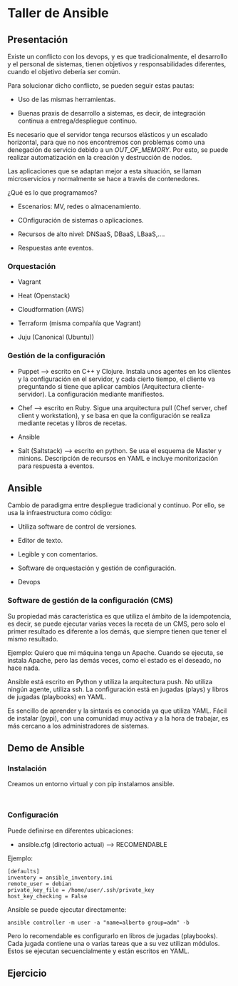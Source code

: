 # Taller de Ansible

## Presentación

Existe un conflicto con los devops, y es que tradicionalmente, el desarrollo y
el personal de sistemas, tienen objetivos y responsabilidades diferentes,
cuando el objetivo debería ser común.

Para solucionar dicho conflicto, se pueden seguir estas pautas:

* Uso de las mismas herramientas.

* Buenas praxis de desarrollo a sistemas, es decir, de integración continua a
entrega/despliegue continuo.

Es necesario que el servidor tenga recursos elásticos y un escalado horizontal,
para que no nos encontremos con problemas como una denegación de servicio 
debido a un _OUT_OF_MEMORY_. Por esto, se puede realizar automatización en 
la creación y destrucción de nodos.

Las aplicaciones que se adaptan mejor a esta situación, se llaman microservicios
y normalmente se hace a través de contenedores.

¿Qué es lo que programamos?

* Escenarios: MV, redes o almacenamiento.

* COnfiguración de sistemas o aplicaciones.

* Recursos de alto nivel: DNSaaS, DBaaS, LBaaS,....

* Respuestas ante eventos.

### Orquestación

* Vagrant

* Heat (Openstack)

* Cloudformation (AWS)

* Terraform (misma compañía que Vagrant)

* Juju (Canonical (Ubuntu))

### Gestión de la configuración

* Puppet --> escrito en C++ y Clojure. Instala unos agentes en los clientes y la
configuración en el servidor, y cada cierto tiempo, el cliente va preguntando 
si tiene que aplicar cambios (Arquitectura cliente-servidor). La configuración
mediante manifiestos.

* Chef --> escrito en Ruby. Sigue una arquitectura pull (Chef server, chef 
client y workstation), y se basa en que la configuración se realiza mediante 
recetas y libros de recetas. 

* Ansible

* Salt (Saltstack) --> escrito en python. Se usa el esquema de Master y minions.
Descripción de recursos en YAML e incluye monitorización para respuesta a 
eventos.


## Ansible

Cambio de paradigma entre despliegue tradicional y continuo. Por ello, se
usa la infraestructura como código:

* Utiliza software de control de versiones.

* Editor de texto.

* Legible y con comentarios.

* Software de orquestación y gestión de configuración.

* Devops


### Software de gestión de la configuración (CMS)

Su propiedad más característica es que utiliza el ámbito de la idempotencia, es
decir, se puede ejecutar varias veces la receta de un CMS, pero solo el primer 
resultado es diferente a los demás, que siempre tienen que tener el mismo
resultado.

Ejemplo: Quiero que mi máquina tenga un Apache. Cuando se ejecuta, se instala
Apache, pero las demás veces, como el estado es el deseado, no hace nada. 

Ansible está escrito en Python y utiliza la arquitectura push. No utiliza
ningún agente, utiliza ssh. La configuración está en jugadas (plays)
y libros de jugadas (playbooks) en YAML.

Es sencillo de aprender y la sintaxis es conocida ya que utiliza YAML.
Fácil de instalar (pypi), con una comunidad muy activa y a la hora de trabajar,
es más cercano a los administradores de sistemas.

## Demo de Ansible

### Instalación

Creamos un entorno virtual y con pip instalamos ansible.

```


```

### Configuración

Puede definirse en diferentes ubicaciones:

* ansible.cfg (directorio actual) --> RECOMENDABLE

Ejemplo:

```
[defaults]
inventory = ansible_inventory.ini
remote_user = debian
private_key_file = /home/user/.ssh/private_key
host_key_checking = False
```

Ansible se puede ejecutar directamente:

```
ansible controller -m user -a "name=alberto group=adm" -b
```

Pero lo recomendable es configurarlo en libros de jugadas (playbooks).
Cada jugada contiene una o varias tareas que a su vez utilizan módulos. Estos
se ejecutan secuencialmente y están escritos en YAML.



## Ejercicio
